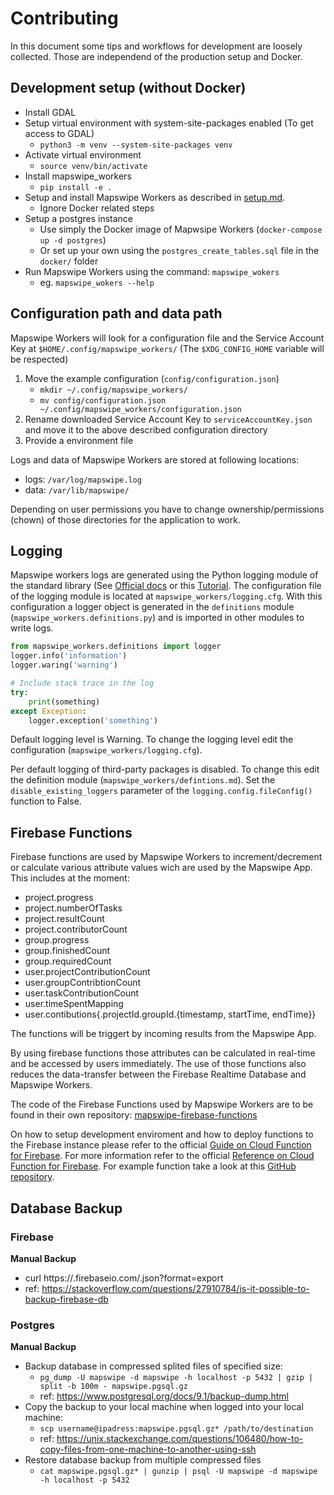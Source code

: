 # Contributing

In this document some tips and workflows for development are loosely collected. Those are independend of the production setup and Docker.


## Development setup (without Docker)

- Install GDAL
- Setup virtual environment with system-site-packages enabled (To get access to GDAL)
    - `python3 -m venv --system-site-packages venv`
- Activate virtual environment
    - `source venv/bin/activate`
- Install mapswipe_workers
    - `pip install -e .`
- Setup and install Mapswipe Workers as described in [setup.md](setup.md).
    - Ignore Docker related steps
- Setup a postgres instance
    - Use simply the Docker image of Mapwsipe Workers (`docker-compose up -d postgres`)
    - Or set up your own using the `postgres_create_tables.sql` file in the `docker/` folder
- Run Mapswipe Workers using the command: `mapswipe_wokers`
    - eg. `mapswipe_wokers --help`


## Configuration path and data path

Mapswipe Workers will look for a configuration file and the Service Account Key at `$HOME/.config/mapswipe_workers/` (The `$XDG_CONFIG_HOME` variable will be respected)

1. Move the example configuration (`config/configuration.json`)
    - `mkdir ~/.config/mapswipe_workers/`
    - `mv config/configuration.json ~/.config/mapswipe_workers/configuration.json`
2. Rename downloaded Service Account Key to `serviceAccountKey.json` and move it to the above described configuration directory
3. Provide a environment file

Logs and data of Mapswipe Workers are stored at following locations:
- logs: `/var/log/mapswipe.log`
- data: `/var/lib/mapswipe/`

Depending on user permissions you have to change ownership/permissions (chown) of those directories for the application to work.


## Logging

Mapswipe workers logs are generated using the Python logging module of the standard library (See [Official docs](https://docs.python.org/3/library/logging.html) or this [Tutorial](https://realpython.com/python-logging/#the-logging-module). The configuration file of the logging module is located at `mapswipe_workers/logging.cfg`. With this configuration a logger object is generated in the `definitions` module (`mapswipe_workers.definitions.py`) and is imported in other modules to write logs.

```python
from mapswipe_workers.definitions import logger
logger.info('information')
logger.waring('warning')

# Include stack trace in the log
try:
    print(something)
except Exception:
    logger.exception('something')
```

Default logging level is Warning. To change the logging level edit the configuration (`mapswipe_workers/logging.cfg`).

Per default logging of third-party packages is disabled. To change this edit the definition module (`mapswipe_workers/defintions.md`). Set the `disable_existing_loggers` parameter of the `logging.config.fileConfig()` function to False.


## Firebase Functions

Firebase functions are used by Mapswipe Workers to increment/decrement or calculate various attribute values wich are used by the Mapswipe App. This includes at the moment:
- project.progress
- project.numberOfTasks
- project.resultCount
- project.contributorCount
- group.progress
- group.finishedCount
- group.requiredCount
- user.projectContributionCount
- user.groupContribtionCount
- user.taskContributionCount
- user.timeSpentMapping
- user.contibutions{.projectId.groupId.{timestamp, startTime, endTime}}

The functions will be triggert by incoming results from the Mapswipe App.

By using firebase functions those attributes can be calculated in real-time and be accessed by users immediately. The use of those functions also reduces the data-transfer between the Firebase Realtime Database and Mapswipe Workers.

The code of the Firebase Functions used by Mapswipe Workers are to be found in their own repository: [mapswipe-firebase-functions](https://github.com/mapswipe/mapswipe-firebase-functions)

On how to setup development enviroment and how to deploy functions to the Firebase instance please refer to the official [Guide on Cloud Function for Firebase](https://firebase.google.com/docs/functions/get-started).
For more information refer to the official [Reference on Cloud Function for Firebase](https://firebase.google.com/docs/reference/functions/). For example function take a look at this [GitHub repository](https://github.com/firebase/functions-samples).


## Database Backup

### Firebase

**Manual Backup**
- curl https://<instance>.firebaseio.com/.json?format=export
- ref: https://stackoverflow.com/questions/27910784/is-it-possible-to-backup-firebase-db


### Postgres

**Manual Backup**
- Backup database in compressed splited files of specified size:
    - `pg_dump -U mapswipe -d mapswipe -h localhost -p 5432 | gzip | split -b 100m - mapswipe.pgsql.gz`
    - ref: https://www.postgresql.org/docs/9.1/backup-dump.html
- Copy the backup to your local machine when logged into your local machine:
    - `scp username@ipadress:mapswipe.pgsql.gz* /path/to/destination`
    - ref: https://unix.stackexchange.com/questions/106480/how-to-copy-files-from-one-machine-to-another-using-ssh
- Restore database backup from multiple compressed files
    - `cat mapswipe.pgsql.gz* | gunzip | psql -U mapswipe -d mapswipe -h localhost -p 5432`
